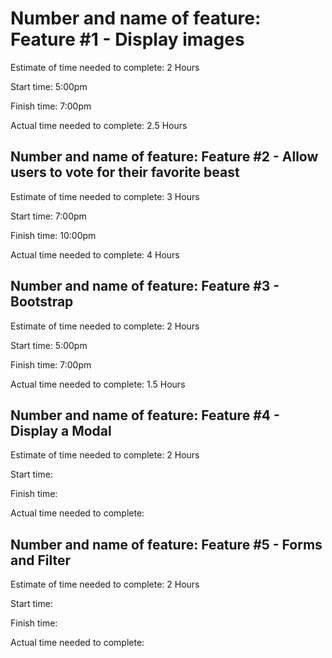 # Number and name of feature: Feature #1 - Display images

Estimate of time needed to complete:  2 Hours

Start time: 5:00pm

Finish time: 7:00pm

Actual time needed to complete: 2.5 Hours

## Number and name of feature: Feature #2 - Allow users to vote for their favorite beast

Estimate of time needed to complete:  3 Hours

Start time: 7:00pm

Finish time: 10:00pm

Actual time needed to complete: 4 Hours

## Number and name of feature: Feature #3 -  Bootstrap

Estimate of time needed to complete:  2 Hours

Start time: 5:00pm

Finish time: 7:00pm

Actual time needed to complete: 1.5 Hours

## Number and name of feature: Feature #4 -  Display a Modal

Estimate of time needed to complete:  2 Hours

Start time: 

Finish time: 

Actual time needed to complete: 

## Number and name of feature: Feature #5 -  Forms and Filter

Estimate of time needed to complete:  2 Hours

Start time: 

Finish time: 

Actual time needed to complete: 